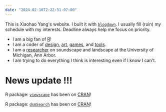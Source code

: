 ```yaml
---
date: "2024-02-10T2:22:51-07:00"
---
```

This is Xiaohao Yang's website. I built it with [`blogdown`](https://bookdown.org/yihui/blogdown/). I usually fill (ruin) my schedule with my interests. Deadline always help me focus on priority.
- I am a big fan of [R](https://cran.r-project.org/)!
- I am a coder of [design](/designworks/), [art](/artworks/), [games](/games/), and [tools](/tools/).
- I am a [researcher](https://scholar.google.com/citations?hl=en&user=7gBKKAUAAAAJ) on soundscape and landscape at the University of Michigan, Ann Arbor.
- I am trying to do everything I think is interesting even if I know I can't.  

# News update !!!
R package: [`viewscape`](https://github.com/land-info-lab/viewscape) has been on [CRAN](https://cran.r-project.org/web/packages/viewscape/)!

R package: [`dsmSearch`](https://github.com/land-info-lab/dsmSearch) has been on [CRAN](https://cran.r-project.org/web/packages/dsmSearch/)!

